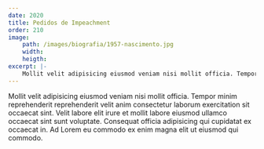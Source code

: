 ```yaml
---
date: 2020
title: Pedidos de Impeachment
order: 210
image:
    path: /images/biografia/1957-nascimento.jpg
    width:
    heigth:
excerpt: |-
    Mollit velit adipisicing eiusmod veniam nisi mollit officia. Tempor minim reprehenderit reprehenderit velit anim consectetur laborum exercitation sit occaecat sint. Velit labore elit irure et mollit labore eiusmod ullamco occaecat sint sunt voluptate. Consequat officia adipisicing qui cupidatat ex occaecat in. Ad Lorem eu commodo ex enim magna elit ut eiusmod qui commodo.
---
```

Mollit velit adipisicing eiusmod veniam nisi mollit officia. Tempor minim reprehenderit reprehenderit velit anim consectetur laborum exercitation sit occaecat sint. Velit labore elit irure et mollit labore eiusmod ullamco occaecat sint sunt voluptate. Consequat officia adipisicing qui cupidatat ex occaecat in. Ad Lorem eu commodo ex enim magna elit ut eiusmod qui commodo.
